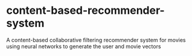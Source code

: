 # content-based-recommender-system
A content-based collaborative filtering recommender system for movies using neural networks to generate the user and movie vectors
